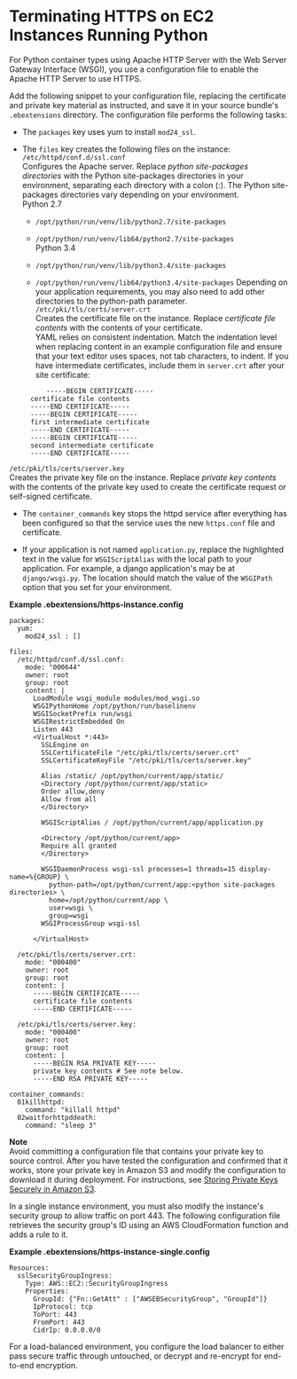 # Terminating HTTPS on EC2 Instances Running Python<a name="https-singleinstance-python"></a>

For Python container types using Apache HTTP Server with the Web Server Gateway Interface \(WSGI\), you use a configuration file to enable the Apache HTTP Server to use HTTPS\.

Add the following snippet to your configuration file, replacing the certificate and private key material as instructed, and save it in your source bundle's `.ebextensions` directory\. The configuration file performs the following tasks:

+ The `packages` key uses yum to install `mod24_ssl`\.

+ The `files` key creates the following files on the instance:  
`/etc/httpd/conf.d/ssl.conf`  
Configures the Apache server\. Replace *python site\-packages directories* with the Python site\-packages directories in your environment, separating each directory with a colon \(:\)\. The Python site\-packages directories vary depending on your environment\.     
Python 2\.7  

  + `/opt/python/run/venv/lib/python2.7/site-packages`

  + `/opt/python/run/venv/lib64/python2.7/site-packages`  
Python 3\.4  

  + `/opt/python/run/venv/lib/python3.4/site-packages`

  + `/opt/python/run/venv/lib64/python3.4/site-packages`
Depending on your application requirements, you may also need to add other directories to the python\-path parameter\.   
`/etc/pki/tls/certs/server.crt`  
Creates the certificate file on the instance\. Replace *certificate file contents* with the contents of your certificate\.  
YAML relies on consistent indentation\. Match the indentation level when replacing content in an example configuration file and ensure that your text editor uses spaces, not tab characters, to indent\.
If you have intermediate certificates, include them in `server.crt` after your site certificate:  

  ```
        -----BEGIN CERTIFICATE-----
    certificate file contents
    -----END CERTIFICATE-----
    -----BEGIN CERTIFICATE-----
    first intermediate certificate
    -----END CERTIFICATE-----
    -----BEGIN CERTIFICATE-----
    second intermediate certificate
    -----END CERTIFICATE-----
  ```  
`/etc/pki/tls/certs/server.key`  
Creates the private key file on the instance\. Replace *private key contents* with the contents of the private key used to create the certificate request or self\-signed certificate\. 

+ The `container_commands` key stops the httpd service after everything has been configured so that the service uses the new `https.conf` file and certificate\.

+ If your application is not named `application.py`, replace the highlighted text in the value for `WSGIScriptAlias` with the local path to your application\. For example, a django application's may be at `django/wsgi.py`\. The location should match the value of the `WSGIPath` option that you set for your environment\.

**Example \.ebextensions/https\-instance\.config**  

```
packages:
  yum:
    mod24_ssl : []
    
files:
  /etc/httpd/conf.d/ssl.conf:
    mode: "000644"
    owner: root
    group: root
    content: |
      LoadModule wsgi_module modules/mod_wsgi.so
      WSGIPythonHome /opt/python/run/baselinenv
      WSGISocketPrefix run/wsgi
      WSGIRestrictEmbedded On
      Listen 443
      <VirtualHost *:443>
        SSLEngine on
        SSLCertificateFile "/etc/pki/tls/certs/server.crt"
        SSLCertificateKeyFile "/etc/pki/tls/certs/server.key"
        
        Alias /static/ /opt/python/current/app/static/
        <Directory /opt/python/current/app/static>
        Order allow,deny
        Allow from all
        </Directory>
        
        WSGIScriptAlias / /opt/python/current/app/application.py
        
        <Directory /opt/python/current/app>
        Require all granted
        </Directory>
        
        WSGIDaemonProcess wsgi-ssl processes=1 threads=15 display-name=%{GROUP} \
          python-path=/opt/python/current/app:<python site-packages directories> \
          home=/opt/python/current/app \
          user=wsgi \
          group=wsgi
        WSGIProcessGroup wsgi-ssl
        
      </VirtualHost>
      
  /etc/pki/tls/certs/server.crt:
    mode: "000400"
    owner: root
    group: root
    content: |
      -----BEGIN CERTIFICATE-----
      certificate file contents
      -----END CERTIFICATE-----
       
  /etc/pki/tls/certs/server.key:
    mode: "000400"
    owner: root
    group: root
    content: |
      -----BEGIN RSA PRIVATE KEY-----
      private key contents # See note below.
      -----END RSA PRIVATE KEY-----
      
container_commands:
  01killhttpd:
    command: "killall httpd"
  02waitforhttpddeath:
    command: "sleep 3"
```

**Note**  
Avoid committing a configuration file that contains your private key to source control\. After you have tested the configuration and confirmed that it works, store your private key in Amazon S3 and modify the configuration to download it during deployment\. For instructions, see [Storing Private Keys Securely in Amazon S3](https-storingprivatekeys.md)\.

In a single instance environment, you must also modify the instance's security group to allow traffic on port 443\. The following configuration file retrieves the security group's ID using an AWS CloudFormation function and adds a rule to it\.

**Example \.ebextensions/https\-instance\-single\.config**  

```
Resources:
  sslSecurityGroupIngress: 
    Type: AWS::EC2::SecurityGroupIngress
    Properties:
      GroupId: {"Fn::GetAtt" : ["AWSEBSecurityGroup", "GroupId"]}
      IpProtocol: tcp
      ToPort: 443
      FromPort: 443
      CidrIp: 0.0.0.0/0
```

For a load\-balanced environment, you configure the load balancer to either pass secure traffic through untouched, or decrypt and re\-encrypt for end\-to\-end encryption\.